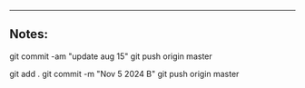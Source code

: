 ----

## Notes:

git commit -am "update aug 15"
git push origin master

git add .
git commit -m "Nov 5 2024 B"
git push origin master
